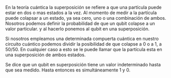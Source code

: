 En la teoría cuántica la superposición se refiere a que una partícula puede estar en dos o mas estados a la vez. Al momento de medir a la partícula puede colapsar a un estado, ya sea cero, uno o una combinación de ambos. Nosotros podemos definir la probabilidad de que un qubit colapse a un valor particular. y al hacerlo ponemos al qubit en una superposición.

Si nosotros empleamos una determinada compuerta cuántica en nuestro circuito cuántico podemos dividir la posibilidad de que colapse a 0 o a 1, a 50/50. En cualquier caso a esto se le puede llamar que la partícula esta en una superposición de ambos estados.

Se dice que un qubit en superposición tiene un valor indeterminado hasta que sea medido. Hasta entonces es simultáneamente 1 y 0.